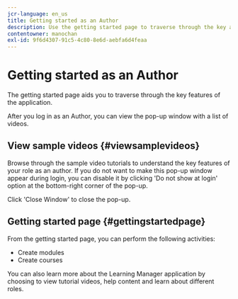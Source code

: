 ```yaml
---
jcr-language: en_us
title: Getting started as an Author
description: Use the getting started page to traverse through the key authoring features of Adobe Learning Manager.
contentowner: manochan
exl-id: 9f6d4307-91c5-4c80-8e6d-aebfa6d4feaa
---
```

# Getting started as an Author

The getting started page aids you to traverse through the key features of the application.  
  
After you log in as an Author, you can view the pop-up window with a list of videos.

## View sample videos {#viewsamplevideos}

Browse through the sample video tutorials to understand the key features of your role as an author. If you do not want to make this pop-up window appear during login, you can disable it by clicking 'Do not show at login' option at the bottom-right corner of the pop-up.

Click 'Close Window' to close the pop-up.

<!--![](assets/welcome-videos.png)-->

## Getting started page {#gettingstartedpage}

From the getting started page, you can perform the following activities:

* Create modules
* Create courses

You can also learn more about the Learning Manager application by choosing to view tutorial videos, help content and learn about different roles.

<!--![](assets/author-experienceprime.png)-->
